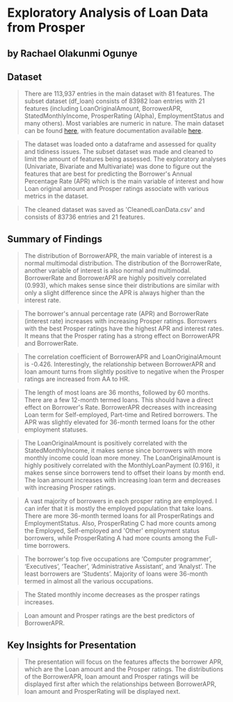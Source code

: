# Exploratory Analysis of Loan Data from Prosper

## by Rachael Olakunmi Ogunye



## Dataset

> There are 113,937 entries in the main dataset with 81 features. The subset dataset (df_loan) consists of 83982 loan entries with 21 features (including LoanOriginalAmount, BorrowerAPR, StatedMonthlyIncome, ProsperRating (Alpha), EmploymentStatus and many others). Most variables are numeric in nature. The main dataset can be found [here](https://s3.amazonaws.com/udacity-hosted-downloads/ud651/prosperLoanData.csv),
with feature documentation available [here](https://docs.google.com/spreadsheets/d/1gDyi_L4UvIrLTEC6Wri5nbaMmkGmLQBk-Yx3z0XDEtI/edit#gid=0). 


> The dataset was loaded onto a dataframe and assessed for quality and tidiness issues. The subset dataset was made and cleaned to limit the amount of features being assessed. The exploratory analyses (Univariate, Bivariate and Multivariate) was done to figure out the features that are best for predicting the Borrower's Annual Percentage Rate (APR) which is the main variable of interest and how Loan original amount and Prosper ratings associate with various metrics in the dataset.

> The cleaned dataset was saved as 'CleanedLoanData.csv' and consists of 83736 entries and 21 features.



## Summary of Findings

> The distribution of BorrowerAPR, the main variable of interest is a normal multimodal distribution. The distribution of the BorrowerRate, another variable of interest is also normal and multimodal. BorrowerRate and BorrowerAPR are highly positively correlated (0.993), which makes sense since their distributions are similar with only a slight difference since the APR is always higher than the interest rate.

> The borrower's annual percentage rate (APR) and BorrowerRate (interest rate) increases with increasing Prosper ratings. Borrowers with the best Prosper ratings have the highest APR and interest rates. It means that the Prosper rating has a strong effect on BorrowerAPR and BorrowerRate.

> The correlation coefficient of BorrowerAPR and LoanOriginalAmount is -0.426. Interestingly, the relationship between BorrowerAPR and loan amount turns from slightly positive to negative when the Prosper ratings are increased from AA to HR.

> The length of most loans are 36 months, followed by 60 months. There are a few 12-month termed loans. This should have a direct effect on Borrower's Rate. BorrowerAPR decreases with increasing Loan term for Self-employed, Part-time and Retired borrowers. The APR was slightly elevated for 36-month termed loans for the other employment statuses.

> The LoanOriginalAmount is positively correlated with the StatedMonthlyIncome, it makes sense since borrowers with more monthly income could loan more money. The LoanOriginalAmount is highly positively correlated with the MonthlyLoanPayment (0.916), it makes sense since borrowers tend to offset their loans by month end. The loan amount increases with increasing loan term and decreases with increasing Prosper ratings.

> A vast majority of borrowers in each prosper rating are employed. I can infer that it is mostly the employed population that take loans.
There are more 36-month termed loans for all ProsperRatings and EmploymentStatus. Also, ProsperRating C had more counts among the Employed, Self-employed and 'Other' employment status borrowers, while ProsperRating A had more counts among the Full-time borrowers.

> The borrower's top five occupations are ‘Computer programmer’, ‘Executives’, ‘Teacher’, ‘Administrative Assistant’, and ‘Analyst’. The least borrowers are ‘Students’. Majority of loans were 36-month termed in almost all the various occupations. 

> The Stated monthly income decreases as the prosper ratings increases.

> Loan amount and Prosper ratings are the best predictors of BorrowerAPR.



## Key Insights for Presentation

> The presentation will focus on the features affects the borrower APR, which are the Loan amount and the Prosper ratings. The distributions of the BorrowerAPR, loan amount and Prosper ratings will be displayed first after which the relationships between BorrowerAPR, loan amount and ProsperRating will be displayed next. 
